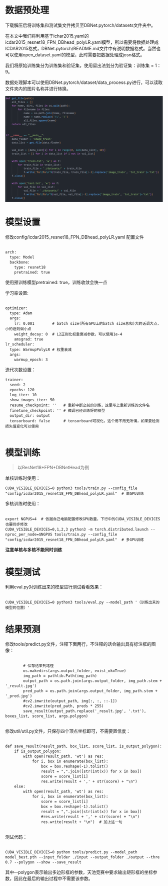 # 数据预处理

下载解压后将训练集和测试集文件拷贝至DBNet.pytorch/datasets文件夹中。

在本文中我们将利用基于ichar2015.yaml的icdar2015_resnet18_FPN_DBhead_polyLR.yaml模型，所以需要将数据处理成ICDAR2015格式，DBNet.pytorch/README.md文件中有说明数据格式。当然也可以使用open_dataset.yaml的模型，此时需要把数据处理成josn格式。

我们将原始训练集分为训练集和验证集，使用留出法划分为验证集：训练集 = 1：9。


数据处理脚本可以使用DBNet.pytorch/dataset/data_process.py进行，可以读取文件夹内的图片名称并进行转换。

![1676716753658](image/README_CN/1676716753658.png)

# 模型设置

修改config/icdar2015_resnet18_FPN_DBhead_polyLR.yaml 配置文件

```

arch:
  type: Model
  backbone:
    type: resnet18
    pretrained: true

```

使用预训练模型pretrained: true，训练收敛会快一点

学习率设置:

```

optimizer:
  type: Adam
  args:
    lr: 0.001        # batch size(所有GPU上的batch size总和)大的话调大点，小的话则调小点
    weight_decay: 0  # L2正则化权重衰减参数，可以使用1e-4
    amsgrad: true
lr_scheduler:
  type: WarmupPolyLR # 权重衰减
  args:
    warmup_epoch: 3

```

迭代次数设置：

```
trainer:
  seed: 2
  epochs: 120
  log_iter: 10
  show_images_iter: 50
  resume_checkpoint: ''   # 重新中断之前的训练，这里写上重新训练的文件名
  finetune_checkpoint: '' # 微调已经训练好的模型
  output_dir: output
  tensorboard: false      # tensorboard可视化，这个用不用无所谓，如果要检测损失值变化可以使用


```


# 模型训练

> 以ResNet18+FPN+DBNetHead为例


单核训练时使用：

```
CUDA_VISIBLE_DEVICES=0 python3 tools/train.py --config_file "config/icdar2015_resnet18_FPN_DBhead_polyLR.yaml"  # 单GPU训练

```

多核训练时使用：

```

export NGPUS=4  # 依据自己电脑配置修改GPU数量，下行中的CUDA_VISIBLE_DEVICES也要同步修改
CUDA_VISIBLE_DEVICES=0,1,2,3 python3 -m torch.distributed.launch --nproc_per_node=$NGPUS tools/train.py --config_file "config/icdar2015_resnet18_FPN_DBhead_polyLR.yaml"  # 多GPU训练

```

**注意单核与多核不能同时训练**


# 模型测试

利用eval.py对训练出来的模型进行测试看看效果：

```

CUDA_VISIBLE_DEVICES=0 python3 tools/eval.py --model_path '（训练出来的模型的位置）'

```


# 结果预测

修改tools/predict.py文件，注释下面两行，不注释的话会输出具有标注框的图像：

```

        # 保存结果到路径
        os.makedirs(args.output_folder, exist_ok=True)
        img_path = pathlib.Path(img_path)
        output_path = os.path.join(args.output_folder, img_path.stem + '_result.jpg')
        pred_path = os.path.join(args.output_folder, img_path.stem + '_pred.jpg')
        #cv2.imwrite(output_path, img[:, :, ::-1])
        #cv2.imwrite(pred_path, preds * 255)
        save_result(output_path.replace('_result.jpg', '.txt'), boxes_list, score_list, args.polygon)


```

修改util/util.py文件，只保存四个顶点坐标即可，不需要置信度：

```

def save_result(result_path, box_list, score_list, is_output_polygon):
    if is_output_polygon:
        with open(result_path, 'wt') as res:
            for i, box in enumerate(box_list):
                box = box.reshape(-1).tolist()
                result = ",".join([str(int(x)) for x in box])
                score = score_list[i]
                res.write(result + ',' + str(score) + "\n")
    else:
        with open(result_path, 'wt') as res:
            for i, box in enumerate(box_list):
                score = score_list[i]
                box = box.reshape(-1).tolist()
                result = ",".join([str(int(x)) for x in box])
                #res.write(result + ',' + str(score) + "\n")
                res.write(result + "\n")  # 加上这一句


```

测试代码：

```

CUDA_VISIBLE_DEVICES=0 python tools/predict.py --model_path model_best.pth --input_folder ./input --output_folder ./output --thre 0.7 --polygon --show --save_result
```

其中--polygon表示输出多边形框的参数，天池竞赛中要求输出矩形框的坐标参数，因此在最后的输出过程中不需要该参数。
